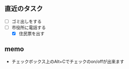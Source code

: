 ## 直近のタスク
- [ ] ゴミ出しをする
- [ ] 市役所に電話する
  - [x] 住民票を出す 

## memo 
- チェックボックス上のAlt+Cでチェックのon/offが出来ます
